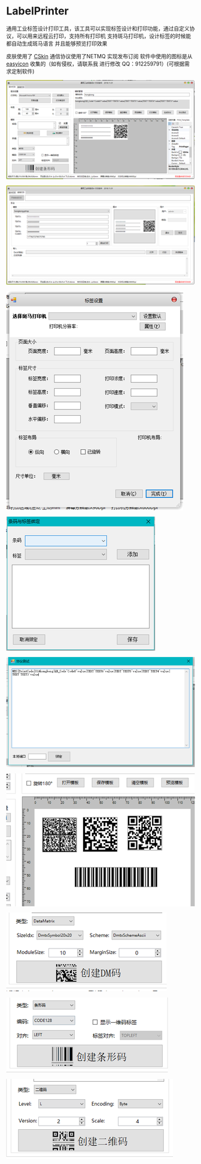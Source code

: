 # LabelPrinter
通用工业标签设计打印工具，该工具可以实现标签设计和打印功能，通过自定义协议，可以用来远程云打印，支持所有打印机
支持斑马打印机，设计标签的时候能都自动生成斑马语言  并且能够预览打印效果

皮肤使用了 [CSkin](http://www.cskin.net/) 
通信协议使用了NETMQ 实现发布订阅
软件中使用的图标是从 [easyicon](https://www.easyicon.net/) 收集的（如有侵权，请联系我 进行修改 QQ：912259791）(可根据需求定制软件) 

![标签设计界面](https://github.com/ZJ69719496/LabelPrinter/blob/master/1.png)

![自动打印](https://github.com/ZJ69719496/LabelPrinter/blob/master/2.png)  

![打印机设置](https://github.com/ZJ69719496/LabelPrinter/blob/master/3.png)  

![条码值绑定](https://github.com/ZJ69719496/LabelPrinter/blob/master/4.png)  

![远程打印设置](https://github.com/ZJ69719496/LabelPrinter/blob/master/5.png)  

![打印](https://github.com/ZJ69719496/LabelPrinter/blob/master/6.png)  

![打印](https://github.com/ZJ69719496/LabelPrinter/blob/master/7.png)  

![打印](https://github.com/ZJ69719496/LabelPrinter/blob/master/8.png)  

![打印](https://github.com/ZJ69719496/LabelPrinter/blob/master/9.png)  
